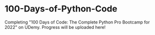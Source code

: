 # 100-Days-of-Python-Code
Completing  "100 Days of Code: The Complete Python Pro Bootcamp for 2022" on UDemy. Progress will be uploaded here!
